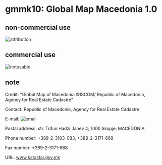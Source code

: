 # gmmk10: Global Map Macedonia 1.0
## non-commercial use
![attribution](https://globalmaps.github.io/globalmaps/attribution.png)
## commercial use
![notusable](https://globalmaps.github.io/globalmaps/notusable.png)

## note
Credit: "Global Map of Macedonia ©ISCGM/ Republic of Macedonia, Agency for Real Estate Cadastre"

Contact: Republic of Macedonia, Agency for Real Estate Cadastre.

E-mail: ![email](https://www.iscgm.org/gmd/images/email/macedonia.png)

Postal address: str. Trifun Hadzi Janev 4; 1000 Skopje; MACEDONIA

Phone number: +389-2-3103-083, +389-2-3171-668

Fax number: +389-2-3171-668

URL: www.katastar.gov.mk
